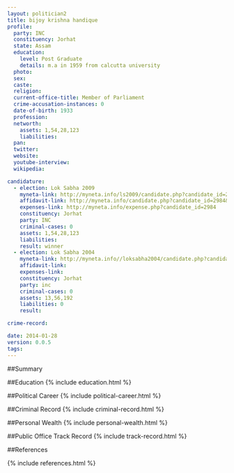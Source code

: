 ```yaml
---
layout: politician2
title: bijoy krishna handique
profile: 
  party: INC
  constituency: Jorhat
  state: Assam
  education: 
    level: Post Graduate
    details: m.a in 1959 from calcutta university
  photo: 
  sex: 
  caste: 
  religion: 
  current-office-title: Member of Parliament
  crime-accusation-instances: 0
  date-of-birth: 1933
  profession: 
  networth: 
    assets: 1,54,28,123
    liabilities: 
  pan: 
  twitter: 
  website: 
  youtube-interview: 
  wikipedia: 

candidature: 
  - election: Lok Sabha 2009
    myneta-link: http://myneta.info/ls2009/candidate.php?candidate_id=2984
    affidavit-link: http://myneta.info/candidate.php?candidate_id=2984&scan=original
    expenses-link: http://myneta.info/expense.php?candidate_id=2984
    constituency: Jorhat 
    party: INC
    criminal-cases: 0
    assets: 1,54,28,123
    liabilities: 
    result: winner 
  - election: Lok Sabha 2004
    myneta-link: http://myneta.info//loksabha2004/candidate.php?candidate_id=352
    affidavit-link: 
    expenses-link: 
    constituency: Jorhat 
    party: inc
    criminal-cases: 0
    assets: 13,56,192
    liabilities: 0
    result:  

crime-record: 

date: 2014-01-28
version: 0.0.5
tags: 
---
```

##Summary


##Education
{% include education.html %}


##Political Career
{% include political-career.html %}


##Criminal Record
{% include criminal-record.html %}


##Personal Wealth
{% include personal-wealth.html %}


##Public Office Track Record
{% include track-record.html %}


##References


{% include references.html %}